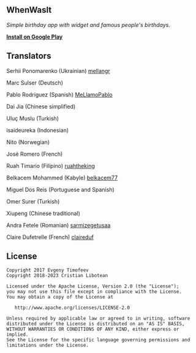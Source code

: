 ## WhenWasIt
*Simple birthday app with widget and famous people's birthdays.*

**[Install on Google Play](https://play.google.com/store/apps/details?id=com.eblis.whenwasit)**

## Translators
Serhii Ponomarenko (Ukrainian) [mellangr](https://github.com/mellangr)

Marc Sulser (Deutsch)

Pablo Rodríguez (Spanish) [MeLlamoPablo](https://github.com/MeLlamoPablo)

Dai Jia (Chinese simplified)

Uluç Muslu (Turkish)

isaideureka (Indonesian)

Nito (Norwegian)

José Romero (French)

Ruah Timario (Filipino) [ruahtheking](https://github.com/ruahtheking)

Belkacem Mohammed (Kabyle) [belkacem77](https://github.com/belkacem77)

Miguel Dos Reis (Portuguese and Spanish)

Omer Surer (Turkish)

Xiupeng (Chinese traditional)

Andra Fetele (Romanian) [sarmizegetusaa](https://github.com/sarmizegetusaa)

Claire Dufetrelle (French) [claireduf](https://github.com/claireduf)
## License

```
Copyright 2017 Evgeny Timofeev
Copyright 2018-2023 Cristian Libotean

Licensed under the Apache License, Version 2.0 (the "License");
you may not use this file except in compliance with the License.
You may obtain a copy of the License at

   http://www.apache.org/licenses/LICENSE-2.0

Unless required by applicable law or agreed to in writing, software
distributed under the License is distributed on an "AS IS" BASIS,
WITHOUT WARRANTIES OR CONDITIONS OF ANY KIND, either express or implied.
See the License for the specific language governing permissions and
limitations under the License.
```
